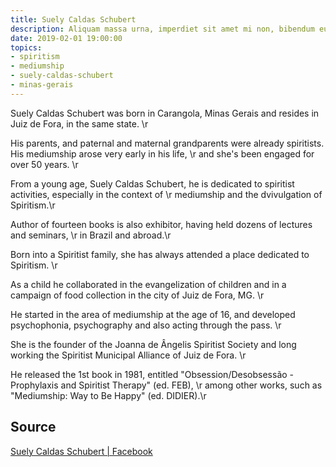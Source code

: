 ```yaml
---
title: Suely Caldas Schubert
description: Aliquam massa urna, imperdiet sit amet mi non, bibendum euismod est.
date: 2019-02-01 19:00:00
topics: 
- spiritism
- mediumship
- suely-caldas-schubert
- minas-gerais
---
```


Suely Caldas Schubert was born in Carangola, Minas Gerais and resides in Juiz de
Fora, in the same state. \r

His parents, and paternal and maternal grandparents were already spiritists. His
mediumship arose very early in his life, \r and she's been engaged for over 50
years. \r

From a young age, Suely Caldas Schubert, he is dedicated to spiritist
activities, especially in the context of \r mediumship and the dvivulgation of
Spiritism.\r

Author of fourteen books is also exhibitor, having held dozens of lectures and
seminars, \r in Brazil and abroad.\r

Born into a Spiritist family, she has always attended a place dedicated to
Spiritism. \r

As a child he collaborated in the evangelization of children and in a campaign
of food collection in the city of Juiz de Fora, MG. \r

He started in the area of mediumship at the age of 16, and developed
psychophonia, psychography and also acting through the pass. \r

She is the founder of the Joanna de Ângelis Spiritist Society and long working
the Spiritist Municipal Alliance of Juiz de Fora. \r

He released the 1st book in 1981, entitled "Obsession/Desobsessão - Prophylaxis
and Spiritist Therapy" (ed. FEB), \r among other works, such as "Mediumship: Way
to Be Happy" (ed. DIDIER).\r

## Source
[Suely Caldas Schubert | Facebook](https://pt-br.facebook.com/suelyschubert/info)
